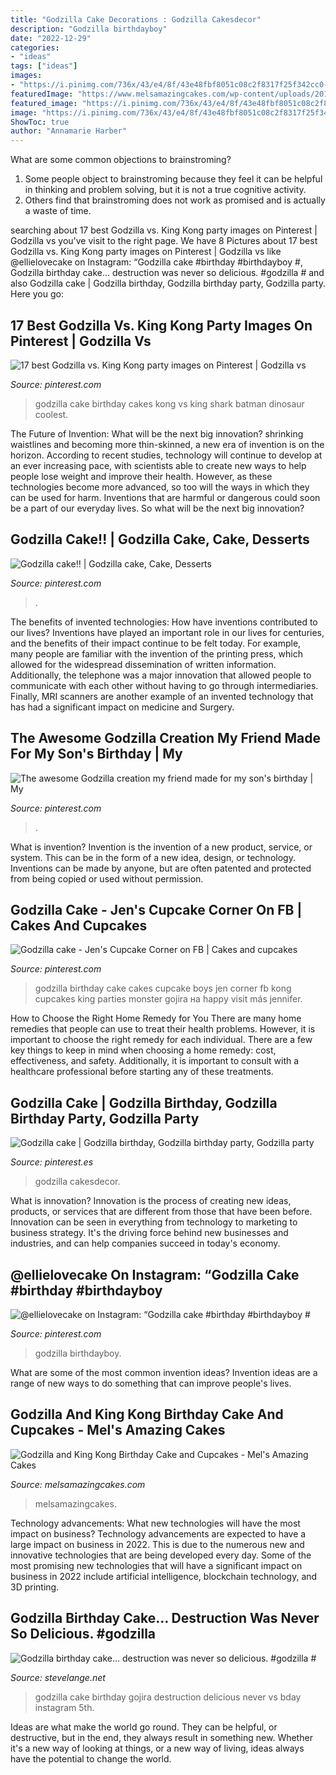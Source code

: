 ```yaml
---
title: "Godzilla Cake Decorations : Godzilla Cakesdecor"
description: "Godzilla birthdayboy"
date: "2022-12-29"
categories:
- "ideas"
tags: ["ideas"]
images:
- "https://i.pinimg.com/736x/43/e4/8f/43e48fbf8051c08c2f8317f25f342cc0--godzilla-cakes.jpg"
featuredImage: "https://www.melsamazingcakes.com/wp-content/uploads/2017/02/IMG_1440-e1489572027170.jpg"
featured_image: "https://i.pinimg.com/736x/43/e4/8f/43e48fbf8051c08c2f8317f25f342cc0--godzilla-cakes.jpg"
image: "https://i.pinimg.com/736x/43/e4/8f/43e48fbf8051c08c2f8317f25f342cc0--godzilla-cakes.jpg"
ShowToc: true
author: "Annamarie Harber"
---
```



What are some common objections to brainstroming?
1. Some people object to brainstroming because they feel it can be helpful in thinking and problem solving, but it is not a true cognitive activity.
2. Others find that brainstroming does not work as promised and is actually a waste of time.

	

		
searching about 17 best Godzilla vs. King Kong party images on Pinterest | Godzilla vs you've visit to the right page. We have 8 Pictures about 17 best Godzilla vs. King Kong party images on Pinterest | Godzilla vs like @ellielovecake on Instagram: “Godzilla cake #birthday #birthdayboy #, Godzilla birthday cake… destruction was never so delicious. #godzilla # and also Godzilla cake | Godzilla birthday, Godzilla birthday party, Godzilla party. Here you go:
		
    
## 17 Best Godzilla Vs. King Kong Party Images On Pinterest | Godzilla Vs

<img loading=lazy src="https://i.pinimg.com/736x/14/d7/01/14d701b9782b42c68a79bbafded75e28--godzilla-cake-godzilla-party.jpg" onerror="this.onerror=null;this.src='https://tse3.mm.bing.net/th?id=OIP.CXoGRcN_DogR9DtjJArLpwHaJ4&amp;pid=15.1';" alt="17 best Godzilla vs. King Kong party images on Pinterest | Godzilla vs">

_Source: pinterest.com_

>godzilla cake birthday cakes kong vs king shark batman dinosaur coolest. 

	

The Future of Invention: What will be the next big innovation?
shrinking waistlines and becoming more thin-skinned, a new era of invention is on the horizon. According to recent studies, technology will continue to develop at an ever increasing pace, with scientists able to create new ways to help people lose weight and improve their health. 
However, as these technologies become more advanced, so too will the ways in which they can be used for harm. Inventions that are harmful or dangerous could soon be a part of our everyday lives. So what will be the next big innovation?

    
## Godzilla Cake!! | Godzilla Cake, Cake, Desserts

<img loading=lazy src="https://i.pinimg.com/736x/43/e4/8f/43e48fbf8051c08c2f8317f25f342cc0--godzilla-cakes.jpg" onerror="this.onerror=null;this.src='https://tse4.mm.bing.net/th?id=OIP.1mKhRH17nbcYWiXuETyaFwHaJ4&amp;pid=15.1';" alt="Godzilla cake!! | Godzilla cake, Cake, Desserts">

_Source: pinterest.com_

>. 

	

The benefits of invented technologies: How have inventions contributed to our lives?
Inventions have played an important role in our lives for centuries, and the benefits of their impact continue to be felt today. For example, many people are familiar with the invention of the printing press, which allowed for the widespread dissemination of written information. Additionally, the telephone was a major innovation that allowed people to communicate with each other without having to go through intermediaries. Finally, MRI scanners are another example of an invented technology that has had a significant impact on medicine and Surgery.

    
## The Awesome Godzilla Creation My Friend Made For My Son&#039;s Birthday | My

<img loading=lazy src="https://i.pinimg.com/originals/86/36/3a/86363a1a8e2805f29c81504a02aa0783.jpg" onerror="this.onerror=null;this.src='https://tse3.mm.bing.net/th?id=OIP.3RBFm6KDPBhxPW9A9lOx3wHaHT&amp;pid=15.1';" alt="The awesome Godzilla creation my friend made for my son&#039;s birthday | My">

_Source: pinterest.com_

>. 

	

What is invention?
Invention is the invention of a new product, service, or system. This can be in the form of a new idea, design, or technology. Inventions can be made by anyone, but are often patented and protected from being copied or used without permission.

    
## Godzilla Cake - Jen&#039;s Cupcake Corner On FB | Cakes And Cupcakes

<img loading=lazy src="https://i.pinimg.com/736x/46/00/91/460091d17f62eec801dd58d62b5f5ffa--godzilla-birthday-party-godzilla-party.jpg?b=t" onerror="this.onerror=null;this.src='https://tse4.mm.bing.net/th?id=OIP.W5WoXG7Qx3XX5gdsw9EmNwHaJ6&amp;pid=15.1';" alt="Godzilla cake - Jen&#039;s Cupcake Corner on FB | Cakes and cupcakes">

_Source: pinterest.com_

>godzilla birthday cake cakes cupcake boys jen corner fb kong cupcakes king parties monster gojira на happy visit más jennifer. 

	

How to Choose the Right Home Remedy for You
There are many home remedies that people can use to treat their health problems. However, it is important to choose the right remedy for each individual. There are a few key things to keep in mind when choosing a home remedy: cost, effectiveness, and safety. Additionally, it is important to consult with a healthcare professional before starting any of these treatments.

    
## Godzilla Cake | Godzilla Birthday, Godzilla Birthday Party, Godzilla Party

<img loading=lazy src="https://i.pinimg.com/originals/3a/e7/d2/3ae7d278545d6eaf6021e4ae8858e6f6.jpg" onerror="this.onerror=null;this.src='https://tse4.mm.bing.net/th?id=OIP.DL53l9tWzevOPfjHMlrIrAHaJ4&amp;pid=15.1';" alt="Godzilla cake | Godzilla birthday, Godzilla birthday party, Godzilla party">

_Source: pinterest.es_

>godzilla cakesdecor. 

	

What is innovation?
Innovation is the process of creating new ideas, products, or services that are different from those that have been before. Innovation can be seen in everything from technology to marketing to business strategy. It's the driving force behind new businesses and industries, and can help companies succeed in today's economy.

    
## @ellielovecake On Instagram: “Godzilla Cake #birthday #birthdayboy #

<img loading=lazy src="https://i.pinimg.com/originals/01/06/89/010689e5a24c2ec647e99e8faaf596e8.jpg" onerror="this.onerror=null;this.src='https://tse1.mm.bing.net/th?id=OIP.hjDdz2qU18txDr0Q93v8JQHaJQ&amp;pid=15.1';" alt="@ellielovecake on Instagram: “Godzilla cake #birthday #birthdayboy #">

_Source: pinterest.com_

>godzilla birthdayboy. 

	

What are some of the most common invention ideas?
Invention ideas are a range of new ways to do something that can improve people's lives.

    
## Godzilla And King Kong Birthday Cake And Cupcakes - Mel&#039;s Amazing Cakes

<img loading=lazy src="https://www.melsamazingcakes.com/wp-content/uploads/2017/02/IMG_1440-e1489572027170.jpg" onerror="this.onerror=null;this.src='https://tse4.mm.bing.net/th?id=OIP.NDxJKWhLu4V_-xinlZV7lgHaJ4&amp;pid=15.1';" alt="Godzilla and King Kong Birthday Cake and Cupcakes - Mel&#039;s Amazing Cakes">

_Source: melsamazingcakes.com_

>melsamazingcakes. 

	

Technology advancements: What new technologies will have the most impact on business?
Technology advancements are expected to have a large impact on business in 2022. This is due to the numerous new and innovative technologies that are being developed every day. Some of the most promising new technologies that will have a significant impact on business in 2022 include artificial intelligence, blockchain technology, and 3D printing.

    
## Godzilla Birthday Cake… Destruction Was Never So Delicious. #godzilla #

<img loading=lazy src="http://www.stevelange.net/wordpress/wp-content/uploads/2014/04/b2e1eb48bda311e3bf70122d16cbb6a3_8.jpg" onerror="this.onerror=null;this.src='https://tse3.mm.bing.net/th?id=OIP.BBODNrUudAYv8LSBpAfzzgHaHa&amp;pid=15.1';" alt="Godzilla birthday cake… destruction was never so delicious. #godzilla #">

_Source: stevelange.net_

>godzilla cake birthday gojira destruction delicious never vs bday instagram 5th. 

	

Ideas are what make the world go round. They can be helpful, or destructive, but in the end, they always result in something new. Whether it's a new way of looking at things, or a new way of living, ideas always have the potential to change the world.

